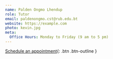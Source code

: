 ```yaml
---
name: Palden Ongmo Lhendup
role: Tutor
email: paldenongmo.cst@rub.edu.bt
website: https://example.com
photo: kevin.jpg
meta:
  Office Hours: Monday to Friday (9 am to 5 pm)
---
```


[Schedule an appointment](#){: .btn .btn-outline }
